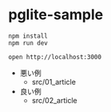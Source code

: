 # pglite-sample
```
npm install
npm run dev
```

```
open http://localhost:3000
```

- 悪い例
  - src/01_article
- 良い例
  - src/02_article